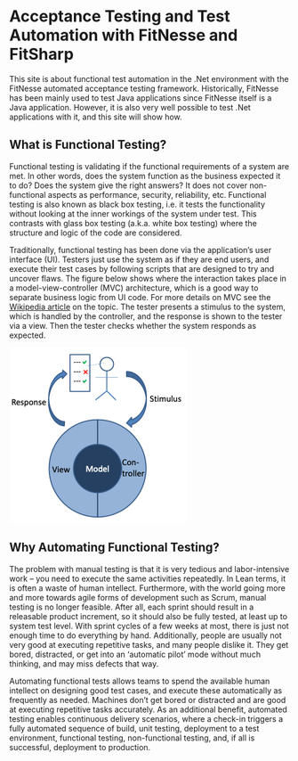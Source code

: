 # Acceptance Testing and Test Automation with FitNesse and FitSharp

This site is about functional test automation in the .Net environment with the FitNesse automated acceptance testing framework. Historically, FitNesse has been mainly used to test Java applications since FitNesse itself is a Java application. However, it is also very well possible to test .Net applications with it, and this site will show how. 

## What is Functional Testing?

Functional testing is validating if the functional requirements of a system are met. In other words, does the system function as the business expected it to do? Does the system give the right answers? It does not cover non-functional aspects as performance, security, reliability, etc. Functional testing is also known as black box testing, i.e. it tests the functionality without looking at the inner workings of the system under test. This contrasts with glass box testing (a.k.a. white box testing) where the structure and logic of the code are considered.

Traditionally, functional testing has been done via the application’s user interface (UI). Testers just use the system as if they are end users, and execute their test cases by following scripts that are designed to try and uncover flaws. The figure below shows where the interaction takes place in a model-view-controller (MVC) architecture, which is a good way to separate business logic from UI code. For more details on MVC see the [Wikipedia article](https://en.wikipedia.org/wiki/Model%E2%80%93view%E2%80%93controller) on the topic. The tester presents a stimulus to the system, which is handled by the controller, and the response is shown to the tester via a view. Then the tester checks whether the system responds as expected.

![Traditional Functional Testing](images/TraditionalFunctionalTesting.png)

##	Why Automating Functional Testing?

The problem with manual testing is that it is very tedious and labor-intensive work – you need to execute the same activities repeatedly. In Lean terms, it is often a waste of human intellect. Furthermore, with the world going more and more towards agile forms of development such as Scrum, manual testing is no longer feasible. After all, each sprint should result in a releasable product increment, so it should also be fully tested, at least up to system test level. With sprint cycles of a few weeks at most, there is just not enough time to do everything by hand. 
Additionally, people are usually not very good at executing repetitive tasks, and many people dislike it. They get bored, distracted, or get into an ‘automatic pilot’ mode without much thinking, and may miss defects that way.

Automating functional tests allows teams to spend the available human intellect on designing good test cases, and execute these automatically as frequently as needed. Machines don’t get bored or distracted and are good at executing repetitive tasks accurately. As an additional benefit, automated testing enables continuous delivery scenarios, where a check-in triggers a fully automated sequence of build, unit testing, deployment to a test environment, functional testing, non-functional testing, and, if all is successful, deployment to production.
